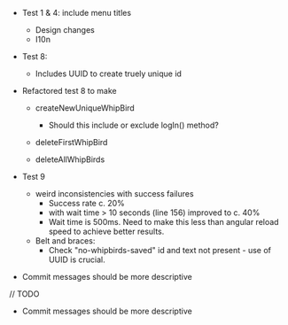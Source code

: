 - Test 1 & 4: include menu titles
  * Design changes
  * I10n

- Test 8:

    * Includes UUID to create truely unique id

- Refactored test 8 to make

  * createNewUniqueWhipBird
      - Should this include or exclude logIn() method?

  * deleteFirstWhipBird

  * deleteAllWhipBirds

- Test 9

  - weird inconsistencies with success failures
    - Success rate c. 20%
    - with wait time > 10 seconds (line 156) improved to c. 40%
    - Wait time is 500ms. Need to make this less than angular reload speed to achieve better results.
  - Belt and braces:
    - Check "no-whipbirds-saved" id and text not present - use of UUID is crucial.


- Commit messages should be more descriptive

// TODO
- Commit messages should be more descriptive
